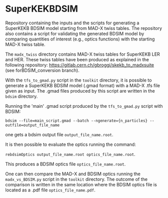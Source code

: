 # SuperKEKBDSIM

Repository containing the inputs and the scripts for generating a SuperKEKB BDSIM model starting from MAD-X twiss tables. The repository also contains a script for validating the generated BDSIM model by comparing quantities of interest (e.g., optics functions) with the starting MAD-X twiss table.

The ```madx_twiss``` directory contains MAD-X twiss tables for SuperKEKB LER and HER. These twiss tables have been produced as explained in the following repository: https://gitlab.cern.ch/gbroggi/skekb_to_madxsuite (see forBDSIM_conversion branch). 

With the ```tfs_to_gmad.py``` script in the ```toolkit``` directory, it is possible to generate a SuperKEKB BDSIM model (.gmad format) with a MAD-X .tfs file given as input. The .gmad files produced by this script are written in the ```bdsim``` directory.

Running the 'main' .gmad script produced by the ```tfs_to_gmad.py``` script with BDSIM:

```bdsim --file=main_script.gmad --batch --ngenerate={n_particles} --outfile=output_file_name```

one gets a bdsim output file ```output_file_name.root```.

It is then possible to evaluate the optics running the command:

```rebdsimOptics output_file_name.root optics_file_name.root```.

This produces a BDSIM optics file ```optics_file_name.root```.

One can then compare the MAD-X and BDSIM optics running the ```madx_vs_BDSIM.py``` script in the ```toolkit``` directory. The outcome of the comparison is written in the same location where the BDSIM optics file is located as a .pdf file ```optics_file_name.pdf```.